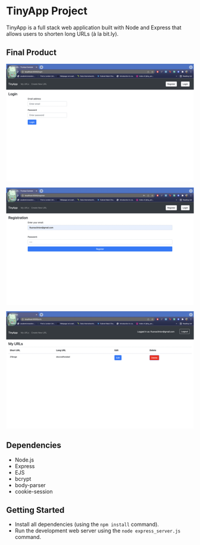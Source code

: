 # TinyApp Project

TinyApp is a full stack web application built with Node and Express that allows users to shorten long URLs (à la bit.ly).

## Final Product

!["First Screen SHot is the Login Page"](./docs/Login_Page.png)

!["Second Screen shot is the Registration Page "](./docs/Registeration_Page.png)

!["Third Screen shot is the Urls Page "](./docs/Urls_Page.png)

## Dependencies

- Node.js
- Express
- EJS
- bcrypt
- body-parser
- cookie-session

## Getting Started

- Install all dependencies (using the `npm install` command).
- Run the development web server using the `node express_server.js` command.